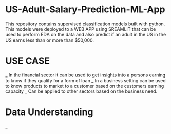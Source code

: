 # US-Adult-Salary-Prediction-ML-App
This repository contains supervised classification models built with python. This models were deployed to a WEB APP using SREAMLIT that can be used to perform EDA on the data and also predict if an adult in the US in the US earns less than or more than $50,000.

# USE CASE
_ In the financial sector it can be used to get insights into a persons earning to know if they qualify for a form of loan
_ In a business setting can be used to know products to market to a customer based on the customers earning capacity
_ Can be applied to other sectors based on the business need.

# Data Understanding
_ 
